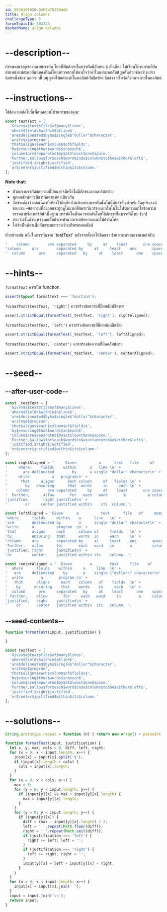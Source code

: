 ```yaml
---
id: 594810f028c0303b75339ad0
title: Align columns
challengeType: 5
forumTopicId: 302224
dashedName: align-columns
---
```


# --description--

กำหนดarrayของหลายบรรทัด โดยที่ฟิลด์ภายในบรรทัดมีอักขระ `$` ตัวเดียว ให้เขียนโปรแกรมที่จัดตำแหน่งแต่ละคอลัมน์ของฟิลด์โดยตรวจสอบให้แน่ใจว่าคำในแต่ละคอลัมน์ถูกคั่นด้วยช่องว่างอย่างน้อยหนึ่งช่อง นอกจากนี้ อนุญาตให้แต่ละคำในคอลัมน์จัดชิดซ้าย ชิดขวา หรือจัดกึ่งกลางภายในคอลัมน์

# --instructions--

ใช้ข้อความต่อไปนี้เพื่อทดสอบโปรแกรมของคุณ:

```js
const testText = [
  'Given$a$text$file$of$many$lines',
  'where$fields$within$a$line$',
  'are$delineated$by$a$single$"dollar"$character',
  'write$a$program',
  'that$aligns$each$column$of$fields',
  'by$ensuring$that$words$in$each$',
  'column$are$separated$by$at$least$one$space.',
  'Further,$allow$for$each$word$in$a$column$to$be$either$left$',
  'justified,$right$justified',
  'or$center$justified$within$its$column.'
];
```

**Note that:**

- ตัวอย่างบรรทัดข้อความที่ป้อนอาจมีหรือไม่มีอักขระดอลลาร์ต่อท้าย
- ทุกคอลัมน์ควรมีการจัดตำแหน่งเดียวกัน
- อักขระช่องว่างต่อเนื่องที่สร้างไว้ติดกับส่วนท้ายของบรรทัดนั้นไม่มีนัยสำคัญสำหรับวัตถุประสงค์ของงาน
-ข้อความที่ส่งออกจะถูกดูในแบบอักษรเว้นวรรคแบบโมโนในโปรแกรมแก้ไขข้อความธรรมดาหรือเทอร์มินัลพื้นฐาน บรรทัดในนั้นควรต่อกันโดยใช้อักขระขึ้นบรรทัดใหม่ (`\n`)
- ช่องว่างขั้นต่ำระหว่างคอลัมน์ควรคำนวณจากข้อความและไม่ฮาร์ดโค้ด
- ไม่จำเป็นต้องเพิ่มอักขระแยกระหว่างหรือรอบคอลัมน์

ตัวอย่างเช่น หนึ่งในบรรทัดจาก `testText' หลังจากตั้งค่าให้ชิดขวา ซ้าย และตรงกลางตามลำดับ:

```js
'    column        are separated     by     at    least       one space.\n'
'column     are        separated by     at     least    one       space.\n'
'  column      are     separated   by     at    least      one    space.\n'
```

# --hints--

`formatText` ควรเป็น function.

```js
assert(typeof formatText === 'function');
```

`formatText(testText, 'right')` ควรสร้างข้อความที่มีคอลัมน์ชิดขวา

```js
assert.strictEqual(formatText(_testText, 'right'), rightAligned);
```

`formatText(testText, 'left')` ควรสร้างข้อความที่มีคอลัมน์ชิดซ้าย

```js
assert.strictEqual(formatText(_testText, 'left'), leftAligned);
```

`formatText(testText, 'center')` ควรสร้างข้อความที่มีคอลัมน์ตรง

```js
assert.strictEqual(formatText(_testText, 'center'), centerAligned);
```

# --seed--

## --after-user-code--

```js
const _testText = [
  'Given$a$text$file$of$many$lines',
  'where$fields$within$a$line$',
  'are$delineated$by$a$single$"dollar"$character',
  'write$a$program',
  'that$aligns$each$column$of$fields$',
  'by$ensuring$that$words$in$each$',
  'column$are$separated$by$at$least$one$space.',
  'Further,$allow$for$each$word$in$a$column$to$be$either$left$',
  'justified,$right$justified',
  'or$center$justified$within$its$column.'
];

const rightAligned = '     Given          a      text   file     of     many     lines\n' +
'     where     fields    within      a   line \n' +
'       are delineated        by      a single "dollar" character\n' +
'     write          a   program\n' +
'      that     aligns      each column     of   fields \n' +
'        by   ensuring      that  words     in     each \n' +
'    column        are separated     by     at    least       one space.\n' +
'  Further,      allow       for   each   word       in         a column to be either left \n' +
'justified,      right justified\n' +
'        or     center justified within    its  column.';

const leftAligned = 'Given      a          text      file   of     many     lines    \n' +
'where      fields     within    a      line   \n' +
'are        delineated by        a      single "dollar" character\n' +
'write      a          program  \n' +
'that       aligns     each      column of     fields   \n' +
'by         ensuring   that      words  in     each     \n' +
'column     are        separated by     at     least    one       space.\n' +
'Further,   allow      for       each   word   in       a         column to be either left \n' +
'justified, right      justified\n' +
'or         center     justified within its    column. ';

const centerAligned = '  Given        a        text     file    of     many     lines  \n' +
'  where      fields    within     a     line  \n' +
'   are     delineated    by       a    single \"dollar\" character\n' +
'  write        a       program \n' +
'   that      aligns     each    column   of    fields  \n' +
'    by      ensuring    that    words    in     each   \n' +
'  column      are     separated   by     at    least      one    space.\n' +
' Further,    allow       for     each   word     in        a     column to be either left \n' +
'justified,   right    justified\n' +
'    or       center   justified within  its   column. ';
```

## --seed-contents--

```js
function formatText(input, justification) {

}

const testText = [
  'Given$a$text$file$of$many$lines',
  'where$fields$within$a$line$',
  'are$delineated$by$a$single$"dollar"$character',
  'write$a$program',
  'that$aligns$each$column$of$fields$',
  'by$ensuring$that$words$in$each$',
  'column$are$separated$by$at$least$one$space.',
  'Further,$allow$for$each$word$in$a$column$to$be$either$left$',
  'justified,$right$justified',
  'or$center$justified$within$its$column.'
];
```

# --solutions--

```js
String.prototype.repeat = function (n) { return new Array(1 + parseInt(n)).join(this); };

function formatText(input, justification) {
  let x, y, max, cols = 0, diff, left, right;
  for (x = 0; x < input.length; x++) {
    input[x] = input[x].split('$');
    if (input[x].length > cols) {
      cols = input[x].length;
    }
  }
  for (x = 0; x < cols; x++) {
    max = 0;
    for (y = 0; y < input.length; y++) {
      if (input[y][x] && max < input[y][x].length) {
        max = input[y][x].length;
      }
    }
    for (y = 0; y < input.length; y++) {
      if (input[y][x]) {
        diff = (max - input[y][x].length) / 2;
        left = ' '.repeat(Math.floor(diff));
        right = ' '.repeat(Math.ceil(diff));
        if (justification === 'left') {
          right += left; left = '';
        }
        if (justification === 'right') {
          left += right; right = '';
        }
        input[y][x] = left + input[y][x] + right;
      }
    }
  }
  for (x = 0; x < input.length; x++) {
    input[x] = input[x].join(' ');
  }
  input = input.join('\n');
  return input;
}
```
